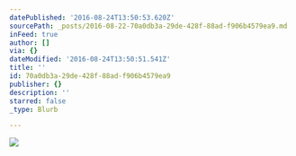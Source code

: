 ```yaml
---
datePublished: '2016-08-24T13:50:53.620Z'
sourcePath: _posts/2016-08-22-70a0db3a-29de-428f-88ad-f906b4579ea9.md
inFeed: true
author: []
via: {}
dateModified: '2016-08-24T13:50:51.541Z'
title: ''
id: 70a0db3a-29de-428f-88ad-f906b4579ea9
publisher: {}
description: ''
starred: false
_type: Blurb

---
```

![](https://the-grid-user-content.s3-us-west-2.amazonaws.com/2535b694-4ac5-4606-b1b9-b132dd15ed07.jpg)